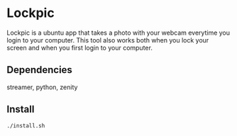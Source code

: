 Lockpic
=======

Lockpic is a ubuntu app that takes a photo with your webcam everytime you login
to your computer. This tool also works both when you lock your screen and
when you first login to your computer.

Dependencies
------------
streamer, python, zenity

Install
-------

    ./install.sh 
